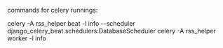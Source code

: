  
 commands for celery runnings:
 
 celery -A rss_helper  beat -l info --scheduler django_celery_beat.schedulers:DatabaseScheduler
 celery -A rss_helper worker -l info
